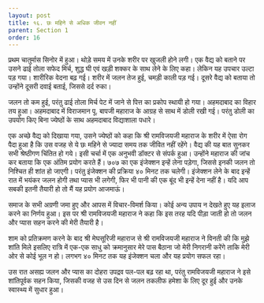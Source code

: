 ```yaml
---
layout: post
title: १६. छः महिने से अधिक जीवन नहीं
parent: Section 1
order: 16
---
```


प्रथम चातुर्मास सिनोर में हुआ। थोड़े समय में उनके शरीर पर खुजली होने लगी। एक वैद्य को बताने पर उसने ढाई तोला सफेद मिर्च, शुद्ध घी एवं खड़ी शक्कर के साथ लेने के लिए कहा। लेकिन यह उपचार उल्टा पड़ गया। शारीरिक वेदना बढ़ गई। शरीर में जलन तेज हुई, चमड़ी काली पड़ गई। दूसरे वैद्य को बताया तो उन्होंने दूसरी दवाई बताई, जिससे दर्द रुका।

जलन तो कम हुई, परंतु ढाई तोला मिर्च पेट में जाने से पित्त का प्रकोप स्थायी हो गया। अहमदाबाद का विहार तय हुआ। अहमदाबाद में विराजमान पू. बापजी महाराज के आग्रह से साथ में डोली रखी गई। परंतु डोली का उपयोग किए बिना ज्येष्ठों के साथ अहमदाबाद विद्याशाला पधारे।

एक अच्छे वैद्य को दिखाया गया, उसने ज्येष्ठों को कहा कि श्री रामविजयजी महाराज के शरीर में ऐसा रोग पैदा हुआ है कि उस वजह से ये छः महिने से ज्यादा समय तक जीवित नहीं रहेंगे। वैद्य की यह बात सुनकर सभी श्रेष्ठीगण चिंतित हो गये। इसी चर्चा में एक अनुभवी डॉक्टर से संपर्क हुआ। उन्होंने महाराज की जांच कर बताया कि एक अंतिम प्रयोग करते हैं। ७०७ का एक इंजेक्शन इन्हें लेना पड़ेगा, जिससे इनकी जलन तो निश्चित ही शांत हो जाएगी। परंतु इंजेक्शन की प्रक्रिया ४० मिनट तक चलेगी। इंजेक्शन लेने के बाद इन्हें रात में भयंकर जलन होगी तथा प्यास भी लगेगी, फिर भी पानी की एक बूंद भी इन्हें देना नहीं है। यदि आप सबकी इतनी तैयारी हो तो मैं यह प्रयोग आजमाऊं।

समाज के सभी अग्रणी जमा हुए और आपस में विचार-विमर्श किया। कोई अन्य उपाय न देखते हुए यह इलाज करने का निर्णय हुआ। इस पर श्री रामविजयजी महाराज ने कहा कि इस तरह यदि पीड़ा जाती हो तो जलन और प्यास सहन करने की मेरी तैयारी है।

शाम को प्रतिक्रमण करने के बाद श्री मेघसूरिजी महाराज से श्री रामविजयजी महाराज ने विनती की कि मुझे शांति मिले इसलिए रात्रि में एक-एक साधु को क्रमानुसार मेरे पास बैठाना जो मेरी निगरानी करेंगे ताकि मेरी ओर से कोई भूल न हो। लगभग ४० मिनट तक यह इंजेक्शन चला और यह प्रयोग सफल रहा।

उस रात असह्य जलन और प्यास का दोहरा उपद्रव पल-पल बढ़ रहा था, परंतु रामविजयजी महाराज ने इसे शांतिपूर्वक सहन किया, जिसकी वजह से उस दिन से जलन तकलीफ हमेशा के लिए दूर हुई और उनके स्वास्थ्य में सुधार हुआ।